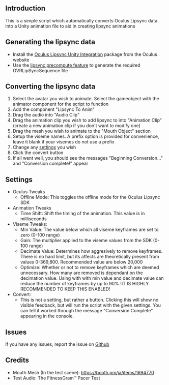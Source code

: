 ## Introduction
This is a simple script which automatically converts Oculus Lipsync data into a Unity animation file to aid in creating lipsync animations

## Generating the lipsync data
- Install the [Oculus Lipsync Unity Integration](https://developer.oculus.com/downloads/package/oculus-lipsync-unity/) package from the Oculus website
- Use the [lipsync precompute feature](https://developer.oculus.com/documentation/unity/audio-ovrlipsync-precomputed-unity/) to generate the required OVRLipSyncSequence file

## Converting the lipsync data
1. Select the avatar you wish to animate. Select the gameobject with the animator component for the script to function
2. Add the component "Lipsync To Anim"
3. Drag the audio into "Audio Clip"
4. Drag the animation clip you wish to add lipsync to into "Animation Clip" (create a new animation clip if you don't want to modify one)
5. Drag the mesh you wish to animate to the "Mouth Object" section
6. Setup the viseme names. A prefix option is provided for convenience, leave it blank if your visemes do not use a prefix
7. Change any [settings](#settings) you wish
8. Click the convert button
9. If all went well, you should see the messages "Beginning Conversion..." and "Conversion complete!" appear

## Settings
- Oculus Tweaks
	- Offline Mode: This toggles the offline mode for the Oculus Lipsync SDK
- Animation Tweaks
	- Time Shift: Shift the timing of the animation. This value is in milliseconds
- Viseme Tweaks:
	- Min Value: The value below which all viseme keyframes are set to zero (0-100 range)
	- Gain: The multiplier applied to the viseme values from the SDK (0-100 range)
	- Decimate Value: Determines how aggresively to remove keyframes. There is no hard limit, but its affects are theoretically present from values 0-369,800. Recommended value are below 20,000
	- Optimize: Whether or not to remove keyframes which are deemed unnecessary. How many are removed is dependant on the decimation value. Using with with min value and decimate value can reduce the number of keyframes by up to 90% !IT IS HIGHLY RECOMMENDED TO KEEP THIS ENABLED!
- Convert:
	- This is not a setting, but rather a button. Clicking this will show no visible feedback, but will run the script with the given settings. You can tell it worked through the message "Conversion Complete" appearing in the console.

## Issues
If you have any issues, report the issue on [Github](https://github.com/TonyGamer/LipsyncHelper/issues)

## Credits
- Mouth Mesh (In the test scene): https://booth.pm/ja/items/1694770
- Test Audio: The FitnessGram™ Pacer Test
